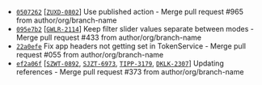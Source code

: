 * [`0507262`](http://github.com/arglebargle/commit/05072624d24265aedad3608a245b22db24432d95) [[`ZUXD-0802`](https://arglebargle.atlassian.net/browse/ZUXD-0802)] Use published action - Merge pull request #965 from author/org/branch-name
* [`095e7b2`](http://github.com/arglebargle/commit/095e7b2b6c0811e759cb502c1ca9c844cb9113bf) [[`GWLR-2114`](https://arglebargle.atlassian.net/browse/GWLR-2114)] Keep filter slider values separate between modes - Merge pull request #433 from author/org/branch-name
* [`22a0efe`](http://github.com/arglebargle/commit/22a0efe35fb766848d2d36e505be11d5b7e834b8) Fix app headers not getting set in TokenService - Merge pull request #055 from author/org/branch-name
* [`ef2a06f`](http://github.com/arglebargle/commit/ef2a06f3d909a4c144f1ca40e3142b487c3a6251) [[`SZWT-0892`](https://arglebargle.atlassian.net/browse/SZWT-0892), [`SJZT-6973`](https://arglebargle.atlassian.net/browse/SJZT-6973), [`TIPP-3179`](https://arglebargle.atlassian.net/browse/TIPP-3179), [`DKLK-2307`](https://arglebargle.atlassian.net/browse/DKLK-2307)] Updating references - Merge pull request #373 from author/org/branch-name